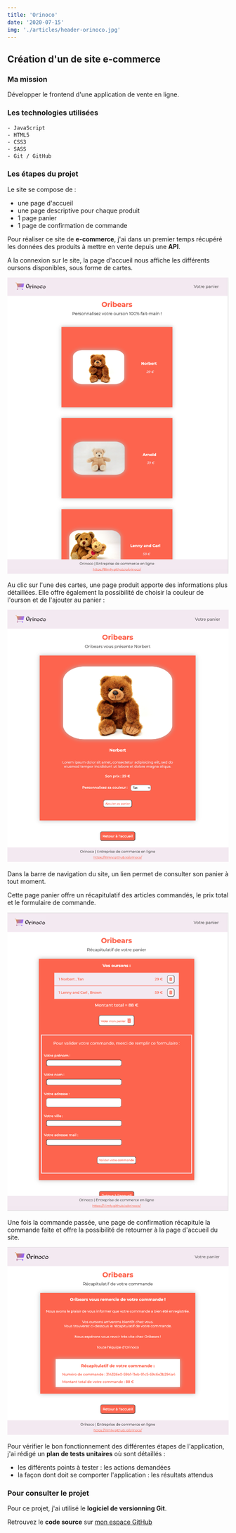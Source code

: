 ```yaml
---
title: 'Orinoco'
date: '2020-07-15'
img: './articles/header-orinoco.jpg'
---
```

## Création d'un de site e-commerce

### Ma mission
Développer le frontend d'une application de vente en ligne.

### Les technologies utilisées
    - JavaScript
    - HTML5
    - CSS3
    - SASS
    - Git / GitHub

### Les étapes du projet
Le site se compose de :
* une page d'accueil
* une page descriptive pour chaque produit
* 1 page panier
* 1 page de confirmation de commande

Pour réaliser ce site de **e-commerce**, j'ai dans un premier temps récupéré les données des produits à mettre en vente depuis une **API**.

A la connexion sur le site, la page d'accueil nous affiche les différents oursons disponibles, sous forme de cartes.

![Page d'accueil](./img-orinoco/accueil-orinoco.jpg)

Au clic sur l'une des cartes, une page produit apporte des informations plus détaillées. Elle offre également la possibilité de choisir la couleur de l'ourson et de l'ajouter au panier :

![Page produit](./img-orinoco/page-produit-orinoco.jpg)

Dans la barre de navigation du site, un lien permet de consulter son panier à tout moment.

Cette page panier offre un récapitulatif des articles commandés, le prix total et le formulaire de commande.

![Page panier](./img-orinoco/panier-orinoco.jpg)

Une fois la commande passée, une page de confirmation récapitule la commande faite et offre la possibilité de retourner à la page d'accueil du site.

![Page de confirmation](./img-orinoco/confirmation-orinoco.jpg)

Pour vérifier le bon fonctionnement des différentes étapes de l'application, j'ai rédigé un **plan de tests unitaires** où sont détaillés :
- les différents points à tester : les actions demandées
- la façon dont doit se comporter l'application : les résultats attendus

### Pour consulter le projet
Pour ce projet, j'ai utilisé le **logiciel de versionning Git**.

Retrouvez le **code source** sur [mon espace GitHub](https://github.com/Lilimly/orinoco "Code source du site Orinoco")
